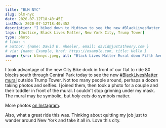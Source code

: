 ```yaml
---
title: "BLM NYC"
slug: blm-nyc
date: 2020-07-12T18:40:45Z
lastMod: 2020-07-12T18:40:45Z
description: "I biked down to Midtown to see the new #BlackLivesMatter street art in front of Trump Tower."
tags: [Justice, Black Lives Matter, New York City, Trump Tower]
type: photo
# link: ~
# author: {name: David E. Wheeler, email: david@justatheory.com }
# via: {name: Example, href: https://example.com, title: Hello }
image: {src: blmnyc.jpeg, alt: "Black Lives Matter Mural down Fifth Avenue in front of Trump Tower in New York City", caption: "#BlackLivesMatter #NewYorkCity" }
---
```


I took advantage of the new City Bike dock in front of our flat to ride 80
blocks south through Central Park today to see the new [#BlackLivesMatter mural]
outside Trump Tower. Not too many people around, perhaps a dozen taking photos
and selfies. I joined them, then took a photo for a couple and their toddler in
front of the mural. I couldn't stop grinning under my mask. The mural may be
symbolic, but *holy cats* do symbols matter.

More photos [on Instagram].

Also, what a great ride this was. Thinking about quitting my job just to wander
around New York and take it all in. Love this city.

  [#BlackLivesMatter mural]:
    https://nymag.com/intelligencer/2020/07/black-lives-matter-painted-on-street-outside-trump-tower.html
    "‘Black Lives Matter’ Painted on Fifth Avenue Outside Trump Tower"
  [on Instagram]: https://www.instagram.com/p/CCjMEw-ptAg/
